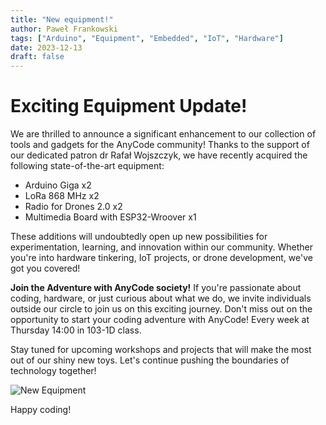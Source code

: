 ```yaml
---
title: "New equipment!"
author: Paweł Frankowski
tags: ["Arduino", "Equipment", "Embedded", "IoT", "Hardware"]
date: 2023-12-13
draft: false
---
```


# Exciting Equipment Update!

We are thrilled to announce a significant enhancement to our collection of tools and gadgets for the AnyCode community! Thanks to the support of our dedicated patron dr Rafał Wojszczyk, we have recently acquired the following state-of-the-art equipment:

- Arduino Giga x2
- LoRa 868 MHz x2
- Radio for Drones 2.0 x2
- Multimedia Board with ESP32-Wroover x1

These additions will undoubtedly open up new possibilities for experimentation, learning, and innovation within our community. Whether you're into hardware tinkering, IoT projects, or drone development, we've got you covered!

**Join the Adventure with AnyCode society!**
If you're passionate about coding, hardware, or just curious about what we do, we invite individuals outside our circle to join us on this exciting journey. Don't miss out on the opportunity to start your coding adventure with AnyCode! Every week at Thursday 14:00 in 103-1D class.

Stay tuned for upcoming workshops and projects that will make the most out of our shiny new toys. Let's continue pushing the boundaries of technology together!

![New Equipment](/arduino.jpg)

Happy coding!